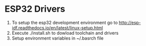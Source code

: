 # ESP32 Drivers

1. To setup the esp32 development environment go to http://esp-idf.readthedocs.io/en/latest/linux-setup.html
2. Execute ./install.sh to dowload toolchain and drivers
3. Setup environment variables in ~/.basrch file
